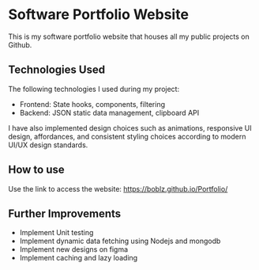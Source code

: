 # Software Portfolio Website #

This is my software portfolio website that houses all my public projects on Github.

## Technologies Used
The following technologies I used during my project:
* Frontend: State hooks, components, filtering
* Backend: JSON static data management, clipboard API

I have also implemented design choices such as animations, responsive UI design, affordances, and consistent styling choices according to modern UI/UX design standards.

## How to use
Use the link to access the website: https://boblz.github.io/Portfolio/

## Further Improvements
* Implement Unit testing
* Implement dynamic data fetching using Nodejs and mongodb
* Implement new designs on figma
* Implement caching and lazy loading
